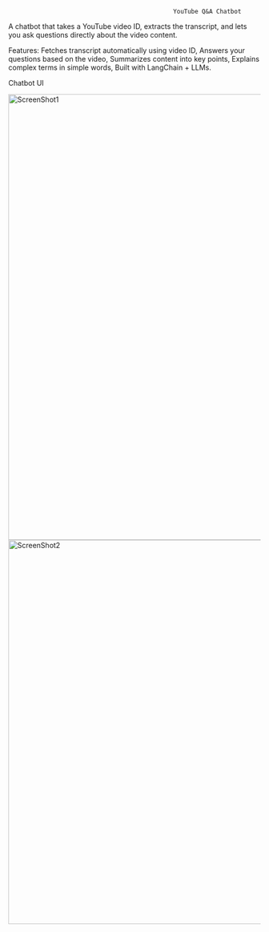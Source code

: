                                                   YouTube Q&A Chatbot

A chatbot that takes a YouTube video ID, extracts the transcript, and lets you ask questions directly about the video content.

Features:
Fetches transcript automatically using video ID,
Answers your questions based on the video,
Summarizes content into key points,
Explains complex terms in simple words,
Built with LangChain + LLMs.

Chatbot UI

<img width="1898" height="890" alt="ScreenShot1" src="https://github.com/user-attachments/assets/f6bafd14-7131-4b5d-bd39-b7a513836741" />

<img width="1886" height="767" alt="ScreenShot2" src="https://github.com/user-attachments/assets/2420dad9-368d-47f1-8d84-d80003ebb36f" />


